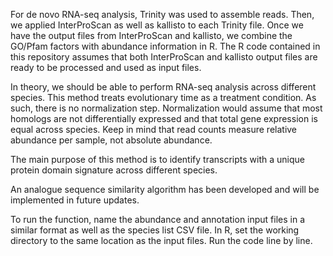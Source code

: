 For de novo RNA-seq analysis, Trinity was used to assemble reads. Then, we applied InterProScan as well as kallisto to each Trinity file. Once we have the output files from InterProScan and kallisto, we combine the GO/Pfam factors with abundance information in R. The R code contained in this repository assumes that both InterProScan and kallisto output files are ready to be processed and used as input files.

In theory, we should be able to perform RNA-seq analysis across different species. This method treats evolutionary time as a treatment condition. As such, there is no normalization step. Normalization would assume that most homologs are not differentially expressed and that total gene expression is equal across species. Keep in mind that read counts measure relative abundance per sample, not absolute abundance.

The main purpose of this method is to identify transcripts with a unique protein domain signature across different species.

An analogue sequence similarity algorithm has been developed and will be implemented in future updates.


To run the function, name the abundance and annotation input files in a similar format as well as the species list CSV file. In R, set the working directory to the same location as the input files. Run the code line by line.